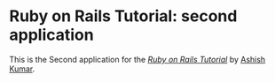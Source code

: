 # Ruby on Rails Tutorial: second application

This is the Second application for
the [*Ruby on Rails Tutorial*](http://railstutorial.org/)
by [Ashish Kumar](http://akthechamp.dx.am/).